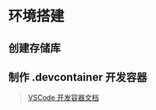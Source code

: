 

# 环境搭建

## 创建存储库

## 制作 .devcontainer 开发容器

> [VSCode 开发容器文档](https://containers.dev/implementors/json_reference/)

